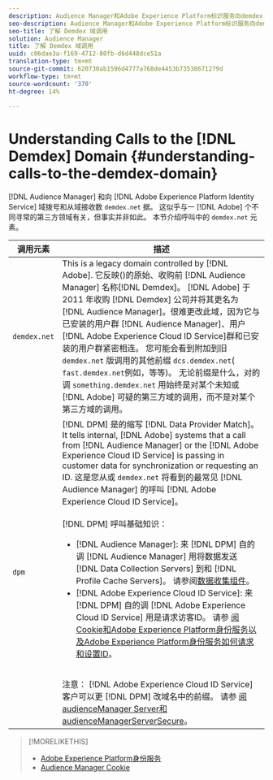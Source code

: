 ```yaml
---
description: Audience Manager和Adobe Experience Platform标识服务向demdex.net域发出调用并从中接收数据。 这看起来好像Adobe正在处理一个不同寻常的第三方域，但情况并非如此。 本节介绍demdex.net调用中的元素。
seo-description: Audience Manager和Adobe Experience Platform标识服务向demdex.net域发出调用并从中接收数据。 这看起来好像Adobe正在处理一个不同寻常的第三方域，但情况并非如此。 本节介绍demdex.net调用中的元素。
seo-title: 了解 Demdex 域调用
solution: Audience Manager
title: 了解 Demdex 域调用
uuid: c06dae3a-f169-4712-80fb-d6d448dce51a
translation-type: tm+mt
source-git-commit: 620730ab1596d4777a768de4453b73538671279d
workflow-type: tm+mt
source-wordcount: '370'
ht-degree: 14%

---
```



# Understanding Calls to the [!DNL Demdex] Domain {#understanding-calls-to-the-demdex-domain}

[!DNL Audience Manager] 和向 [!DNL Adobe Experience Platform Identity Service] 域拨号和从域接收数 `demdex.net` 据。 这似乎与一 [!DNL Adobe] 个不同寻常的第三方领域有关，但事实并非如此。 本节介绍呼叫中的 `demdex.net` 元素。

| 调用元素 | 描述 |
|---|---|
| `demdex.net` | This is a legacy domain controlled by [!DNL Adobe]. 它反映()的原始、收购前 [!DNL Audience Manager] 名称[!DNL Demdex]。 [!DNL Adobe] 于 2011 年收购 [!DNL Demdex] 公司并将其更名为 [!DNL Audience Manager]。很难更改此域，因为它与已安装的用户群 [!DNL Audience Manager]、用户 [!DNL Adobe Experience Cloud ID Service]群和已安装的用户群紧密相连。 您可能会看到附加到旧 `demdex.net` 版调用的其他前缀 `dcs.demdex.net`( `fast.demdex.net`例如，等等)。 无论前缀是什么，对的调 `something.demdex.net` 用始终是对某个未知或 [!DNL Adobe] 可疑的第三方域的调用，而不是对某个第三方域的调用。 |
| `dpm` | [!DNL DPM] 是的缩写 [!DNL Data Provider Match]。 It tells internal, [!DNL Adobe] systems that a call from [!DNL Audience Manager] or the [!DNL Adobe Experience Cloud ID Service] is passing in customer data for synchronization or requesting an ID. 这是您从或 `demdex.net` 将看到的最常见 [!DNL Audience Manager] 的呼叫 [!DNL Adobe Experience Cloud ID Service]。 <br><br>[!DNL DPM] 呼叫基础知识： <ul><li>[!DNL Audience Manager]: 来 [!DNL DPM] 自的调 [!DNL Audience Manager] 用将数据发送 [!DNL Data Collection Servers] 到和 [!DNL Profile Cache Servers]。 请参阅[数据收集组件](../reference/system-components/components-data-collection.md)。</li><li>[!DNL Adobe Experience Cloud ID Service]: 来 [!DNL DPM] 自的调 [!DNL Adobe Experience Cloud ID Service] 用是请求访客ID。 请参 [阅Cookie和Adobe Experience Platform身份服务](https://docs.adobe.com/content/help/zh-Hans/id-service/using/intro/cookies.html)[以及Adobe Experience Platform身份服务如何请求和设置ID](https://docs.adobe.com/content/help/en/id-service/using/intro/id-request.html)。</li></ul><br>注意： [!DNL Adobe Experience Cloud ID Service] 客户可以更 [!DNL DPM] 改域名中的前缀。 请参 [阅audienceManager Server和audienceManagerServerSecure](https://docs.adobe.com/content/help/en/id-service/using/id-service-api/configurations/subdomain-config.html)。 |

>[!MORELIKETHIS]
>
>* [Adobe Experience Platform身份服务](https://docs.adobe.com/content/help/zh-Hans/id-service/using/home.html)
>* [Audience Manager Cookie](https://docs.adobe.com/content/help/zh-Hans/core-services/interface/ec-cookies/cookies-am.html)

